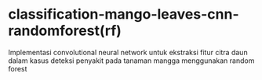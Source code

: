 # classification-mango-leaves-cnn-randomforest(rf)
Implementasi convolutional neural network untuk ekstraksi fitur citra daun dalam kasus deteksi penyakit pada tanaman mangga menggunakan random forest
